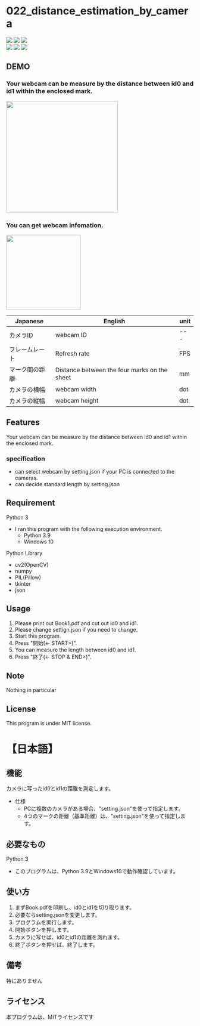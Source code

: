 # 022_distance_estimation_by_camera
![](https://img.shields.io/badge/type-python3-brightgreen)  ![](https://img.shields.io/badge/windows%20build-passing-brightgreen) ![](https://img.shields.io/badge/license-MIT-brightgreen)   
![](https://img.shields.io/badge/libraly-OpenCV-blue)  ![](https://img.shields.io/badge/libraly-NumPy-blue)  ![](https://img.shields.io/badge/libraly-Pillow-blue)


## DEMO
### Your webcam can be measure by the distance between id0 and id1 within the enclosed mark.  
<img src="https://user-images.githubusercontent.com/44888139/130731372-a2ff920d-f9e1-45e4-9a34-1c08de441ed3.png" height="300px">  

### You can get webcam infomation.  
<img src="https://user-images.githubusercontent.com/44888139/130731390-9f1213d2-22d7-4adc-a836-7a3951085e01.png" height="200px">  

| Japanese | English | unit |
----|----|----
| カメラID | webcam ID | --- | 
| フレームレート | Refresh rate |  FPS | 
| マーク間の距離 | Distance between the four marks on the sheet |  mm | 
| カメラの横幅 | webcam width |  dot | 
| カメラの縦幅 | webcam height |  dot |
  

## Features
Your webcam can be measure by the distance between id0 and id1 within the enclosed mark. 

### specification
- can select webcam by setting.json if your PC is connected to the cameras.
- can decide standard length by setting.json


## Requirement 
Python 3
 - I ran this program with the following execution environment.
   - Python 3.9
   - Windows 10

Python Library
  - cv2(OpenCV)
  - numpy
  - PIL(Pillow)
  - tkinter
  - json

## Usage
1. Please print out Book1.pdf and cut out id0 and id1.
1. Please change settign.json if you need to change.
1. Start this program.
1. Press "開始(<- START>)".
1. You can measure the length between id0 and id1.
1. Press "終了(<- STOP & END>)".


## Note
Nothing in particular

## License
This program is under MIT license.
# 【日本語】


## 機能
カメラに写ったid0とid1の距離を測定します。
- 仕様
  - PCに複数のカメラがある場合、"setting.json"を使って指定します。
  - 4つのマークの距離（基準距離）は、"setting.json"を使って指定します。

## 必要なもの
Python 3
- このプログラムは、Python 3.9とWindows10で動作確認しています。

## 使い方
1. まずBook.pdfを印刷し、id0とid1を切り取ります。
1. 必要ならsetting.jsonを変更します。
1. プログラムを実行します。
1. 開始ボタンを押します。
1. カメラに写せば、id0とid1の距離を測れます。
1. 終了ボタンを押せば、終了します。


## 備考
特にありません

## ライセンス
本プログラムは、MITライセンスです
